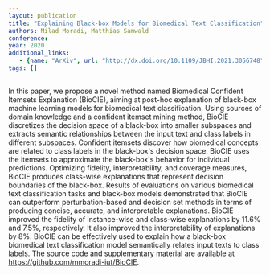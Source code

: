 ```yaml
---
layout: publication
title: "Explaining Black-box Models for Biomedical Text Classification"
authors: Milad Moradi, Matthias Samwald
conference: 
year: 2020
additional_links: 
   - {name: "ArXiv", url: "http://dx.doi.org/10.1109/JBHI.2021.3056748"}
tags: []
---
```

In this paper, we propose a novel method named Biomedical Confident Itemsets
Explanation (BioCIE), aiming at post-hoc explanation of black-box machine
learning models for biomedical text classification. Using sources of domain
knowledge and a confident itemset mining method, BioCIE discretizes the
decision space of a black-box into smaller subspaces and extracts semantic
relationships between the input text and class labels in different subspaces.
Confident itemsets discover how biomedical concepts are related to class labels
in the black-box's decision space. BioCIE uses the itemsets to approximate the
black-box's behavior for individual predictions. Optimizing fidelity,
interpretability, and coverage measures, BioCIE produces class-wise
explanations that represent decision boundaries of the black-box. Results of
evaluations on various biomedical text classification tasks and black-box
models demonstrated that BioCIE can outperform perturbation-based and decision
set methods in terms of producing concise, accurate, and interpretable
explanations. BioCIE improved the fidelity of instance-wise and class-wise
explanations by 11.6% and 7.5%, respectively. It also improved the
interpretability of explanations by 8%. BioCIE can be effectively used to
explain how a black-box biomedical text classification model semantically
relates input texts to class labels. The source code and supplementary material
are available at https://github.com/mmoradi-iut/BioCIE.